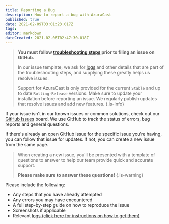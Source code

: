```yaml
---
title: Reporting a Bug
description: How to report a bug with AzuraCast
published: true
date: 2021-02-09T03:01:23.017Z
tags: 
editor: markdown
dateCreated: 2021-02-06T02:47:30.018Z
---
```


> **You must follow [troubleshooting steps](/en/user-guide/troubleshooting) prior to filing an issue on GitHub.**
>
> In our issue template, we ask for [logs](/en/user-guide/logs) and other details that are part of the troubleshooting steps, and supplying these greatly helps us resolve issues.
>
> Support for AzuraCast is only provided for the current `Stable` and up to date `Rolling-Release` versions. Make sure to update your installation before reporting an issue. We regularly publish updates that resolve issues and add new features.
{.is-info}


If your issue isn't in our known issues or common solutions, check out our [GitHub Issues](https://github.com/AzuraCast/AzuraCast/issues?q=is%3Aissue+is%3Aopen+sort%3Aupdated-desc) board. We use GitHub to track the status of errors, bug reports and general questions.

If there's already an open GitHub issue for the specific issue you're having, you can follow that issue for updates. If not, you can create a new issue from the same page.

> When creating a new issue, you'll be presented with a template of questions to answer to help our team provide quick and accurate support. 
>
> **Please make sure to answer these questions!**
{.is-warning}


Please include the following:

- Any steps that you have already attempted
- Any errors you may have encountered
- A full step-by-step guide on how to reproduce the issue
- Screenshots if applicable
- Relevant [logs (click here for instructions on how to get them)](/en/user-guide/logs)